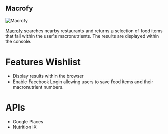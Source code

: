 ## Macrofy

![Macrofy](https://github.com/macrofy/images/screenshot.png "Macrofy")

[Macrofy](http://macrofy.co) searches nearby restaurants and returns a selection of food items that fall within the user's macronutrients. The results are displayed within the console.

# Features Wishlist
* Display results within the browser
* Enable Facebook Login allowing users to save food items and their macronutrient numbers.

# APIs
* Google Places
* Nutrition IX 